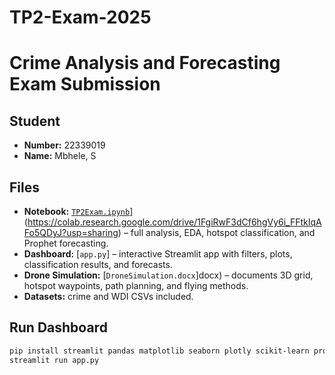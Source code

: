 # TP2-Exam-2025

# Crime Analysis and Forecasting Exam Submission

## Student
- **Number:** 22339019  
- **Name:** Mbhele, S  

## Files
- **Notebook:** [`TP2Exam.ipynb`](TP2Exam.ipynb)](https://colab.research.google.com/drive/1FgiRwF3dCf6hgVy6i_FFtkIqAFo5QDyJ?usp=sharing) – full analysis, EDA, hotspot classification, and Prophet forecasting.  
- **Dashboard:** [`app.py`] – interactive Streamlit app with filters, plots, classification results, and forecasts.  
- **Drone Simulation:** [`DroneSimulation.docx`]docx) – documents 3D grid, hotspot waypoints, path planning, and flying methods.  
- **Datasets:** crime and WDI CSVs included.  

## Run Dashboard
```bash
pip install streamlit pandas matplotlib seaborn plotly scikit-learn prophet
streamlit run app.py

